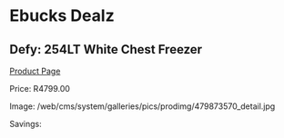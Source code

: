 
# Ebucks Dealz
## Defy: 254LT White Chest Freezer
[Product Page](https://www.ebucks.com/web/shop/productSelected.do?prodId=479873570&catId=704986856)

Price: R4799.00

Image: /web/cms/system/galleries/pics/prodimg/479873570_detail.jpg

Savings: 


	